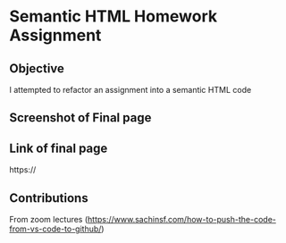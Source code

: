 # Semantic HTML Homework Assignment

## Objective

I attempted to refactor an assignment into a semantic HTML code

## Screenshot of Final page

## Link of final page
https://

##  Contributions 
From zoom lectures
(https://www.sachinsf.com/how-to-push-the-code-from-vs-code-to-github/)

